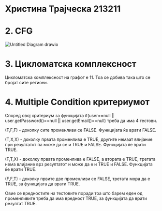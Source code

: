 # Христина Трајческа 213211

# 2. CFG
![Untitled Diagram drawio](https://github.com/hristinat5/SI_2023_lab2_213211/assets/130299095/fe9eaf80-32ed-4509-8dad-4e1cb7920338)

# 3. Цикломатска комплексност
Цикломатска комплексност на графот е 11. Тоа се добива така што се бројат сите региони.

# 4. Multiple Condition критериумот
Според овој критериум за функцијата if(user==null || user.getPassword()==null || user.getEmail()==null) треба да има 4 тестови.  

  (F,F,F) - доколку сите променливи се FALSE. Функцијата ќе врати FALSE.  
  
  (T,X,X) - доколку првата променлива е TRUE, другите немаат влијание при резултатот па може да се и TRUE и FALSE. Функцијата ќе врати TRUE.  
  
  (F,T,X) - доколку првата променлива е FALSE, а втората е TRUE, третата нема влијание врз резултатот и може да е и TRUE и FALSE. Функцијата ќе врати TRUE.  
  
  (F,F,T) - доколку првите две променливи се FALSE, третата мора да е TRUE, за функцијата да врати TRUE.  
  
  Овие се вредностите на тестовите поради тоа што барем еден од променливите треба да има вредност TRUE, за функцијата да врати резултат TRUE.
